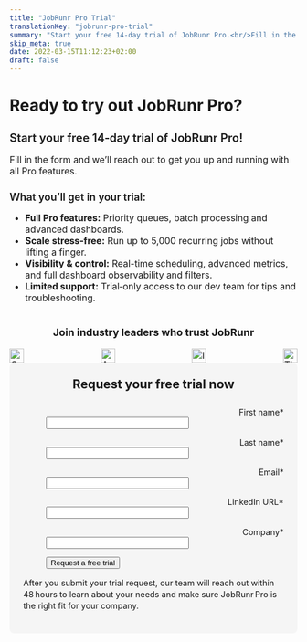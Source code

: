 ```yaml
---
title: "JobRunr Pro Trial"
translationKey: "jobrunr-pro-trial"
summary: "Start your free 14‑day trial of JobRunr Pro.<br/>Fill in the form below and we'll get in touch to get you started!<br/>"
skip_meta: true
date: 2022-03-15T11:12:23+02:00
draft: false
---
```


<style>
  .post-full-header {
    margin: 40px 0 48px;
    padding: 0;
    display: flex;
    justify-content: center;
    align-items: center;
    display: none;
  }

  .post-full-title {
    font-size: 45px;
    text-align: center;
    font-weight: 500;
  }

  .payload-container {
    display: grid;
    grid-template-columns: 1fr 1fr;
    gap: 40px;
    font-size: 16px;
  }

  .copy .copy-title,
  .copy .copy-subtitle {
    margin-bottom: 12px;
    font-weight: 600;
  }

  .copy .copy-title {
    font-size: 20px;
  }

  .copy .copy-subtitle {
    font-size: 18px;
  }

  .form-container {
    background-color: #F5F5F5;
    padding: 24px;
    border-radius: 8px;
  }
  .form-container h2{
    text-align: center;
  }

  .form-container p{
        line-height: 20px;
  }

  /* Trial‑form tweaks */
  #trial-form {
    font-size: 90%;
  }
  #trial-form dl {
    margin: 0 0 1em;
  }
  #trial-form dl input[type="text"] {
    width: 60%;
  }
  @media only screen and (max-width: 1140px) {
    #like-a-pro {
      display: none;
    }
    .payload-container {
      display: block;
    }
  }

  .trusted-by {
    margin-top: 40px;
    width: 100%;
  }

  .trusted-by .trusted-by-title {
    text-align: center;
    font-size: 18px;
  }

  .trusted-by .companies {
    display: flex;
    flex-wrap: wrap;
    justify-content: space-between;
    align-items: center;
    gap: 12px;
  }

  .trusted-by .companies img {
    height: 25px;
    max-width: 160px;
  }
</style>

<h1>Ready to try out JobRunr Pro?</h1>
<div class="payload-container request-trial-page">
  <!-- Left: Trial messaging -->
  <section class="copy">
    <article>
      <h3 class="copy-title">Start your free 14‑day trial of JobRunr Pro!</h3>
      <p>Fill in the form and we’ll reach out to get you up and running with all Pro features.</p>
    </article>
    <article>
      <h4 class="copy-subtitle">What you’ll get in your trial:</h4>
      <ul>
        <li><strong>Full Pro features:</strong> Priority queues, batch processing and advanced dashboards.</li>
        <li><strong>Scale stress‑free:</strong> Run up to 5,000 recurring jobs without lifting a finger.</li>
        <li><strong>Visibility & control:</strong> Real-time scheduling, advanced metrics, and full dashboard observability and filters.</li>
        <li><strong>Limited support:</strong> Trial‑only access to our dev team for tips and troubleshooting.</li>
      </ul>
      <footer class="trusted-by">
        <h3 class="trusted-by-title">Join industry leaders who trust JobRunr</h3>
        <div class="companies">
          <img src="/logos/Capgemini-logo.webp" alt="Capgemini" />
          <img src="/logos/Amazon-logo.webp" alt="Amazon" />
          <img src="/logos/intuit-logo.svg" alt="Intuit" />
          <img src="/logos/Thoughtworks-logo.webp" alt="ThoughtWorks" />
        </div>
      </footer>
    </article>
  </section>

  <!-- Right: Trial form -->
  <section class="form-container">
    <div id="trial-form">
      <form novalidate="">
        <h2 style="margin: 0 0 .5em;">Request your free trial now</h2>
        <br />
        <dl>
          <dt style="text-align: right"><label for="firstName">First name* </label></dt>
          <dd><input type="text" id="firstName" name="firstName" /></dd>
        </dl>
        <dl>
          <dt style="text-align: right"><label for="lastName">Last name* </label></dt>
          <dd><input type="text" id="lastName" name="lastName" /></dd>
        </dl>
        <dl>
          <dt style="text-align: right"><label for="email">Email* </label></dt>
          <dd><input type="text" id="email" name="email" /></dd>
        </dl>
        <dl>
          <dt style="text-align: right"><label for="linkedIn">LinkedIn URL* </label></dt>
          <dd><input type="text" id="linkedIn" name="linkedIn" /></dd>
        </dl>
        <dl>
          <dt style="text-align: right"><label for="company">Company* </label></dt>
          <dd><input type="text" id="company" name="company" /></dd>
        </dl>
        <dl id="trial-form-error" style="display: none">
          <dt style="text-align: right">&nbsp;</dt>
          <dd><div class="response" style="color:red;">All fields are required</div></dd>
        </dl>
        <dl>
          <dd>
            <input
              id="submit-btn"
              class="btn-try-jobrunr-form"
              type="button"
              value="Request a free trial"
              onclick="submitForm();"
            />
          </dd>
        </dl>
      </form>
      <p>After you submit your trial request, our team will reach out within 48 hours to learn about your needs and make sure JobRunr Pro is the right fit for your company.</p>
    </div>
    <div id="mce-responses" class="clear">
      <div id="trial-error-response" class="response" style="display:none; color:red;">
        There was an error processing your request. Please try again later.
      </div>
      <div id="trial-success-response" class="response" style="display:none;">
        Thank you! We'll get in touch to discuss your JobRunr Pro trial request.
      </div>
    </div>
  </section>
</div>

<script type="text/javascript">
  document.addEventListener("DOMContentLoaded", function() {
    document.getElementById('firstName').focus();
  });

  function submitForm() {
    const firstName = document.getElementById('firstName').value.trim();
    const lastName = document.getElementById('lastName').value.trim();
    const email = document.getElementById('email').value.trim();
    const linkedIn = document.getElementById('linkedIn').value.trim();
    const company = document.getElementById('company').value.trim();
    const validLinkedIn =
      linkedIn.startsWith('https://linkedin') ||
      linkedIn.startsWith('https://www.linkedin') ||
      linkedIn.startsWith('linkedin.com');
    const errorEl = document.getElementById('trial-form-error');

    if (!firstName || !lastName || !email || !company || !email.includes('@') || !validLinkedIn) {
      errorEl.style.display = 'block';
      return false;
    }
    errorEl.style.display = 'none';

    // disable inputs
    ['firstName','lastName','email','linkedIn','company','submit-btn'].forEach(id => {
      document.getElementById(id).disabled = true;
    });

    const trialData = { firstName, lastName, email, linkedIn, company };
    fetch('https://hooks.zapier.com/hooks/catch/21269987/u2fk7ul/', {
      method: 'POST',
      headers: { 'Content-Type': 'application/json' },
      mode: 'no-cors',
      body: JSON.stringify(trialData)
    })
      .then(() => {
        document.getElementById('trial-form').style.display = 'none';
        document.getElementById('trial-success-response').style.display = 'block';
      })
      .catch(() => {
        document.getElementById('trial-form').style.display = 'none';
        document.getElementById('trial-error-response').style.display = 'block';
      });

    return false;
  }
</script>
